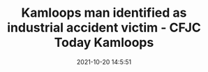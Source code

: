 ---
"title": "Kamloops man identified as industrial accident victim - CFJC Today Kamloops"
"date": "2021-10-20 14:5:51"
"feed_name": "GOOGLENEWSINDUSTRIAL"
"feed_website": "https://news.google.com/search?q=industrial%2Bincident&hl=en-US&gl=US&ceid=US:en"
"feed_rss": "https://news.google.com/rss/search?q=industrial%2Bincident&hl=en-US&gl=US&ceid=US:en"
"link": "https://cfjctoday.com/2021/10/20/kamloops-man-identified-as-industrial-accident-victim/"
"source": "{'href': 'https://cfjctoday.com', 'title': 'CFJC Today Kamloops'}"
"file": "_posts/2021-1-1-14f8a444ae6a2a07b995c8ec8a60d0b21fa67221.md"
"accident": "1"
"drilling": "0"
"represented_by": "0"
"dead": "1"
"injured": "0"
"arrested": "0"
"place": "kamloops"
"where": "industrial site"
"causes": "unknown"
"place_uri": "http://en.wikipedia.org/wiki/Kamloops"
---